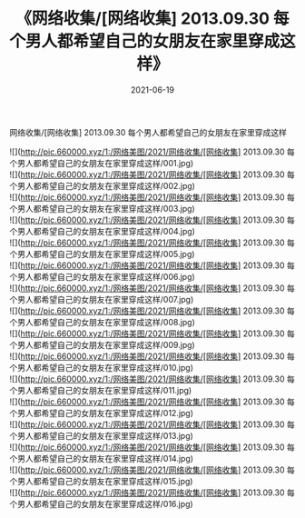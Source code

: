 ﻿---
layout: post
title:  《网络收集/[网络收集] 2013.09.30 每个男人都希望自己的女朋友在家里穿成这样》
date:   2021-06-19
img: http://pic.660000.xyz/1:/网络美图/2021/网络收集/[网络收集] 2013.09.30 每个男人都希望自己的女朋友在家里穿成这样/000.jpg
categories: [美女, 清纯, 唯美]
---

网络收集/[网络收集] 2013.09.30 每个男人都希望自己的女朋友在家里穿成这样

 ![](http://pic.660000.xyz/1:/网络美图/2021/网络收集/[网络收集] 2013.09.30 每个男人都希望自己的女朋友在家里穿成这样/001.jpg) <br>![](http://pic.660000.xyz/1:/网络美图/2021/网络收集/[网络收集] 2013.09.30 每个男人都希望自己的女朋友在家里穿成这样/002.jpg) <br>![](http://pic.660000.xyz/1:/网络美图/2021/网络收集/[网络收集] 2013.09.30 每个男人都希望自己的女朋友在家里穿成这样/003.jpg) <br>![](http://pic.660000.xyz/1:/网络美图/2021/网络收集/[网络收集] 2013.09.30 每个男人都希望自己的女朋友在家里穿成这样/004.jpg) <br>![](http://pic.660000.xyz/1:/网络美图/2021/网络收集/[网络收集] 2013.09.30 每个男人都希望自己的女朋友在家里穿成这样/005.jpg) <br>![](http://pic.660000.xyz/1:/网络美图/2021/网络收集/[网络收集] 2013.09.30 每个男人都希望自己的女朋友在家里穿成这样/006.jpg) <br>![](http://pic.660000.xyz/1:/网络美图/2021/网络收集/[网络收集] 2013.09.30 每个男人都希望自己的女朋友在家里穿成这样/007.jpg) <br>![](http://pic.660000.xyz/1:/网络美图/2021/网络收集/[网络收集] 2013.09.30 每个男人都希望自己的女朋友在家里穿成这样/008.jpg) <br>![](http://pic.660000.xyz/1:/网络美图/2021/网络收集/[网络收集] 2013.09.30 每个男人都希望自己的女朋友在家里穿成这样/009.jpg) <br>![](http://pic.660000.xyz/1:/网络美图/2021/网络收集/[网络收集] 2013.09.30 每个男人都希望自己的女朋友在家里穿成这样/010.jpg) <br>![](http://pic.660000.xyz/1:/网络美图/2021/网络收集/[网络收集] 2013.09.30 每个男人都希望自己的女朋友在家里穿成这样/011.jpg) <br>![](http://pic.660000.xyz/1:/网络美图/2021/网络收集/[网络收集] 2013.09.30 每个男人都希望自己的女朋友在家里穿成这样/012.jpg) <br>![](http://pic.660000.xyz/1:/网络美图/2021/网络收集/[网络收集] 2013.09.30 每个男人都希望自己的女朋友在家里穿成这样/013.jpg) <br>![](http://pic.660000.xyz/1:/网络美图/2021/网络收集/[网络收集] 2013.09.30 每个男人都希望自己的女朋友在家里穿成这样/014.jpg) <br>![](http://pic.660000.xyz/1:/网络美图/2021/网络收集/[网络收集] 2013.09.30 每个男人都希望自己的女朋友在家里穿成这样/015.jpg) <br>![](http://pic.660000.xyz/1:/网络美图/2021/网络收集/[网络收集] 2013.09.30 每个男人都希望自己的女朋友在家里穿成这样/016.jpg) <br>
